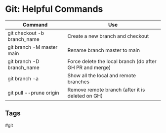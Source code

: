 # Git: Helpful Commands

|   Command                          |   Use
|   -                                |   -
|   git checkout -b branch_name      | Create a new branch and checkout
|   git branch -M master main        | Rename branch master to main
|   git branch -D branch_name        | Force delete the local branch (do after GH PR and merge)
|   git branch -a                    | Show all the local and remote branches
|   git pull --prune origin          | Remove remote branch (after it is deleted on GH)


## Tags
#git
